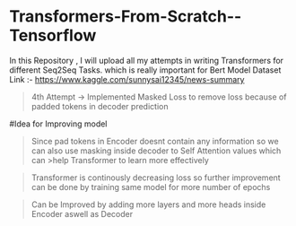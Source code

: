 # Transformers-From-Scratch--Tensorflow
In this Repository , I will upload all my attempts in writing Transformers for different Seq2Seq Tasks. which is really important for Bert
Model
Dataset Link :- https://www.kaggle.com/sunnysai12345/news-summary

>4th Attempt -> Implemented Masked Loss to remove loss because of padded tokens in decoder prediction

#Idea for Improving model 
>Since pad tokens in Encoder doesnt contain any information so we can also use masking inside decoder to Self  Attention values which can  >help Transformer to learn more effectively

> Transformer is continously decreasing loss so further improvement can be done by training same model for more number of epochs

> Can be Improved by adding more layers and more heads inside Encoder aswell as Decoder
